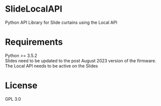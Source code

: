 # SlideLocalAPI
Python API Library for Slide curtains using the Local API

# Requirements
Python >= 3.5.2  
Slides need to be updated to the post August 2023 version of the firmware.  
The Local API needs to be active on the Slides  

# License
GPL 3.0